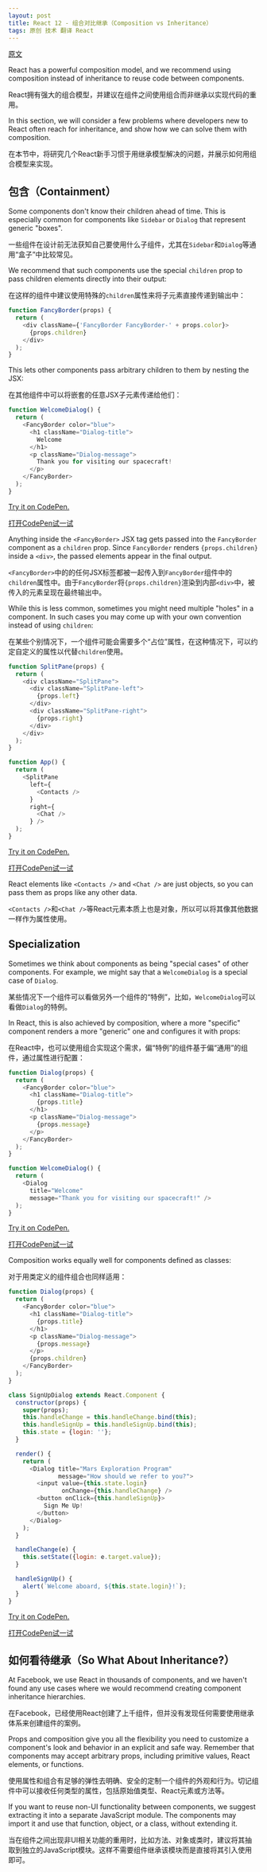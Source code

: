 ```yaml
---
layout: post
title: React 12 - 组合对比继承（Composition vs Inheritance）
tags: 原创 技术 翻译 React
---
```


[原文](https://facebook.github.io/react/docs/composition-vs-inheritance.html)

React has a powerful composition model, and we recommend using composition instead of inheritance to reuse code between components.

React拥有强大的组合模型，并建议在组件之间使用组合而非继承以实现代码的重用。

In this section, we will consider a few problems where developers new to React often reach for inheritance, and show how we can solve them with composition.

在本节中，将研究几个React新手习惯于用继承模型解决的问题，并展示如何用组合模型来实现。

## 包含（Containment）

Some components don't know their children ahead of time. This is especially common for components like `Sidebar` or `Dialog` that represent generic "boxes".

一些组件在设计前无法获知自己要使用什么子组件，尤其在`Sidebar`和`Dialog`等通用“盒子”中比较常见。

We recommend that such components use the special `children` prop to pass children elements directly into their output:

在这样的组件中建议使用特殊的`children`属性来将子元素直接传递到输出中：

```js
function FancyBorder(props) {
  return (
    <div className={'FancyBorder FancyBorder-' + props.color}>
      {props.children}
    </div>
  );
}
```

This lets other components pass arbitrary children to them by nesting the JSX:

在其他组件中可以将嵌套的任意JSX子元素传递给他们：

```js
function WelcomeDialog() {
  return (
    <FancyBorder color="blue">
      <h1 className="Dialog-title">
        Welcome
      </h1>
      <p className="Dialog-message">
        Thank you for visiting our spacecraft!
      </p>
    </FancyBorder>
  );
}
```

[Try it on CodePen.](http://codepen.io/gaearon/pen/ozqNOV?editors=0010)

[打开CodePen试一试](http://codepen.io/gaearon/pen/ozqNOV?editors=0010)

Anything inside the `<FancyBorder>` JSX tag gets passed into the `FancyBorder` component as a `children` prop. Since `FancyBorder` renders `{props.children}` inside a `<div>`, the passed elements appear in the final output.

`<FancyBorder>`中的的任何JSX标签都被一起传入到`FancyBorder`组件中的`children`属性中。由于`FancyBorder`将`{props.children}`渲染到内部`<div>`中，被传入的元素呈现在最终输出中。

While this is less common, sometimes you might need multiple "holes" in a component. In such cases you may come up with your own convention instead of using `children`:

在某些个别情况下，一个组件可能会需要多个“占位”属性，在这种情况下，可以约定自定义的属性以代替`children`使用。

```js
function SplitPane(props) {
  return (
    <div className="SplitPane">
      <div className="SplitPane-left">
        {props.left}
      </div>
      <div className="SplitPane-right">
        {props.right}
      </div>
    </div>
  );
}

function App() {
  return (
    <SplitPane
      left={
        <Contacts />
      }
      right={
        <Chat />
      } />
  );
}
```

[Try it on CodePen.](http://codepen.io/gaearon/pen/gwZOJp?editors=0010)

[打开CodePen试一试](http://codepen.io/gaearon/pen/gwZOJp?editors=0010)

React elements like `<Contacts />` and `<Chat />` are just objects, so you can pass them as props like any other data.

`<Contacts />`和`<Chat />`等React元素本质上也是对象，所以可以将其像其他数据一样作为属性使用。

## Specialization

Sometimes we think about components as being "special cases" of other components. For example, we might say that a `WelcomeDialog` is a special case of `Dialog`.

某些情况下一个组件可以看做另外一个组件的“特例”，比如，`WelcomeDialog`可以看做`Dialog`的特例。

In React, this is also achieved by composition, where a more "specific" component renders a more "generic" one and configures it with props:

在React中，也可以使用组合实现这个需求，偏“特例”的组件基于偏“通用”的组件，通过属性进行配置：

```js
function Dialog(props) {
  return (
    <FancyBorder color="blue">
      <h1 className="Dialog-title">
        {props.title}
      </h1>
      <p className="Dialog-message">
        {props.message}
      </p>
    </FancyBorder>
  );
}

function WelcomeDialog() {
  return (
    <Dialog
      title="Welcome"
      message="Thank you for visiting our spacecraft!" />
  );
}
```

[Try it on CodePen.](http://codepen.io/gaearon/pen/kkEaOZ?editors=0010)

[打开CodePen试一试](http://codepen.io/gaearon/pen/kkEaOZ?editors=0010)

Composition works equally well for components defined as classes:

对于用类定义的组件组合也同样适用：

```js
function Dialog(props) {
  return (
    <FancyBorder color="blue">
      <h1 className="Dialog-title">
        {props.title}
      </h1>
      <p className="Dialog-message">
        {props.message}
      </p>
      {props.children}
    </FancyBorder>
  );
}

class SignUpDialog extends React.Component {
  constructor(props) {
    super(props);
    this.handleChange = this.handleChange.bind(this);
    this.handleSignUp = this.handleSignUp.bind(this);
    this.state = {login: ''};
  }

  render() {
    return (
      <Dialog title="Mars Exploration Program"
              message="How should we refer to you?">
        <input value={this.state.login}
               onChange={this.handleChange} />
        <button onClick={this.handleSignUp}>
          Sign Me Up!
        </button>
      </Dialog>
    );
  }

  handleChange(e) {
    this.setState({login: e.target.value});
  }

  handleSignUp() {
    alert(`Welcome aboard, ${this.state.login}!`);
  }
}
```

[Try it on CodePen.](http://codepen.io/gaearon/pen/gwZbYa?editors=0010)

[打开CodePen试一试](http://codepen.io/gaearon/pen/gwZbYa?editors=0010)

## 如何看待继承（So What About Inheritance?）

At Facebook, we use React in thousands of components, and we haven't found any use cases where we would recommend creating component inheritance hierarchies.

在Facebook，已经使用React创建了上千组件，但并没有发现任何需要使用继承体系来创建组件的案例。

Props and composition give you all the flexibility you need to customize a component's look and behavior in an explicit and safe way. Remember that components may accept arbitrary props, including primitive values, React elements, or functions.

使用属性和组合有足够的弹性去明确、安全的定制一个组件的外观和行为。切记组件中可以接收任何类型的属性，包括原始值类型、React元素或方法等。

If you want to reuse non-UI functionality between components, we suggest extracting it into a separate JavaScript module. The components may import it and use that function, object, or a class, without extending it.

当在组件之间出现非UI相关功能的重用时，比如方法、对象或类时，建议将其抽取到独立的JavaScript模块。这样不需要组件继承该模块而是直接将其引入使用即可。

